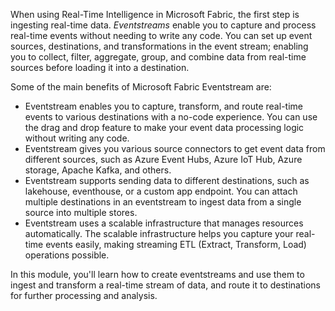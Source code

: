 When using Real-Time Intelligence in Microsoft Fabric, the first step is ingesting real-time data. *Eventstreams* enable you to capture and process real-time events without needing to write any code. You can set up event sources, destinations, and transformations in the event stream; enabling you to collect, filter, aggregate, group, and combine data from real-time sources before loading it into a destination.

Some of the main benefits of Microsoft Fabric Eventstream are:

- Eventstream enables you to capture, transform, and route real-time events to various destinations with a no-code experience. You can use the drag and drop feature to make your event data processing logic without writing any code.
- Eventstream gives you various source connectors to get event data from different sources, such as Azure Event Hubs, Azure IoT Hub, Azure storage, Apache Kafka, and others.
- Eventstream supports sending data to different destinations, such as lakehouse, eventhouse, or a custom app endpoint. You can attach multiple destinations in an eventstream to ingest data from a single source into multiple stores.
- Eventstream uses a scalable infrastructure that manages resources automatically. The scalable infrastructure helps you capture your real-time events easily, making streaming ETL (Extract, Transform, Load) operations possible.

In this module, you'll learn how to create eventstreams and use them to ingest and transform a real-time stream of data, and route it to destinations for further processing and analysis.
